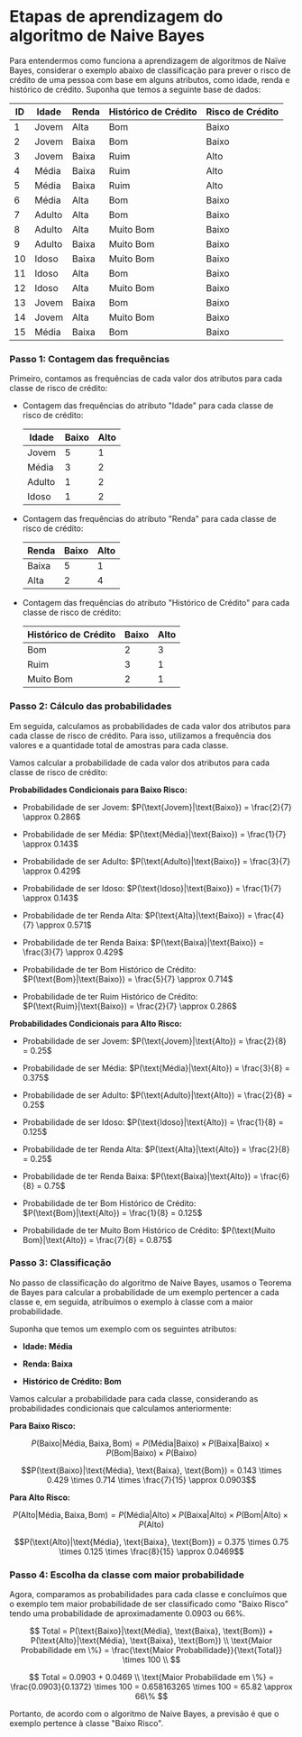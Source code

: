 # Etapas de aprendizagem do algoritmo de Naive Bayes

Para entendermos como funciona a aprendizagem de algoritmos de Naïve Bayes, considerar o exemplo abaixo de classificação para prever o risco de crédito de uma pessoa com base em alguns atributos, como idade, renda e histórico de crédito. Suponha que temos a seguinte base de dados:

| ID  | Idade  | Renda | Histórico de Crédito | Risco de Crédito |
| --- | ------ | ----- | -------------------- | ---------------- |
| 1   | Jovem  | Alta  | Bom                  | Baixo            |
| 2   | Jovem  | Baixa | Bom                  | Baixo            |
| 3   | Jovem  | Baixa | Ruim                 | Alto             |
| 4   | Média  | Baixa | Ruim                 | Alto             |
| 5   | Média  | Baixa | Ruim                 | Alto             |
| 6   | Média  | Alta  | Bom                  | Baixo            |
| 7   | Adulto | Alta  | Bom                  | Baixo            |
| 8   | Adulto | Alta  | Muito Bom            | Baixo            |
| 9   | Adulto | Baixa | Muito Bom            | Baixo            |
| 10  | Idoso  | Baixa | Muito Bom            | Baixo            |
| 11  | Idoso  | Alta  | Bom                  | Baixo            |
| 12  | Idoso  | Alta  | Muito Bom            | Baixo            |
| 13  | Jovem  | Baixa | Bom                  | Baixo            |
| 14  | Jovem  | Alta  | Muito Bom            | Baixo            |
| 15  | Média  | Baixa | Bom                  | Baixo            |

### **Passo 1: Contagem das frequências**

Primeiro, contamos as frequências de cada valor dos atributos para cada classe de risco de crédito:

- Contagem das frequências do atributo "Idade" para cada classe de risco de crédito:

  | Idade  | Baixo | Alto |
  | ------ | ----- | ---- |
  | Jovem  | 5     | 1    |
  | Média  | 3     | 2    |
  | Adulto | 1     | 2    |
  | Idoso  | 1     | 2    |

- Contagem das frequências do atributo "Renda" para cada classe de risco de crédito:

  | Renda | Baixo | Alto |
  | ----- | ----- | ---- |
  | Baixa | 5     | 1    |
  | Alta  | 2     | 4    |

- Contagem das frequências do atributo "Histórico de Crédito" para cada classe de risco de crédito:

  | Histórico de Crédito | Baixo | Alto |
  | -------------------- | ----- | ---- |
  | Bom                  | 2     | 3    |
  | Ruim                 | 3     | 1    |
  | Muito Bom            | 2     | 1    |

### **Passo 2: Cálculo das probabilidades**

Em seguida, calculamos as probabilidades de cada valor dos atributos para cada classe de risco de crédito. Para isso, utilizamos a frequência dos valores e a quantidade total de amostras para cada classe.

Vamos calcular a probabilidade de cada valor dos atributos para cada classe de risco de crédito:

**Probabilidades Condicionais para Baixo Risco:**

- Probabilidade de ser Jovem: $P(\text{Jovem}|\text{Baixo}) = \frac{2}{7} \approx 0.286$

- Probabilidade de ser Média: $P(\text{Média}|\text{Baixo}) = \frac{1}{7} \approx 0.143$

- Probabilidade de ser Adulto: $P(\text{Adulto}|\text{Baixo}) = \frac{3}{7} \approx 0.429$

- Probabilidade de ser Idoso: $P(\text{Idoso}|\text{Baixo}) = \frac{1}{7} \approx 0.143$

- Probabilidade de ter Renda Alta: $P(\text{Alta}|\text{Baixo}) = \frac{4}{7} \approx 0.571$

- Probabilidade de ter Renda Baixa: $P(\text{Baixa}|\text{Baixo}) = \frac{3}{7} \approx 0.429$

- Probabilidade de ter Bom Histórico de Crédito: $P(\text{Bom}|\text{Baixo}) = \frac{5}{7} \approx 0.714$

- Probabilidade de ter Ruim Histórico de Crédito: $P(\text{Ruim}|\text{Baixo}) = \frac{2}{7} \approx 0.286$

**Probabilidades Condicionais para Alto Risco:**

- Probabilidade de ser Jovem: $P(\text{Jovem}|\text{Alto}) = \frac{2}{8} = 0.25$

- Probabilidade de ser Média: $P(\text{Média}|\text{Alto}) = \frac{3}{8} = 0.375$

- Probabilidade de ser Adulto: $P(\text{Adulto}|\text{Alto}) = \frac{2}{8} = 0.25$

- Probabilidade de ser Idoso: $P(\text{Idoso}|\text{Alto}) = \frac{1}{8} = 0.125$

- Probabilidade de ter Renda Alta: $P(\text{Alta}|\text{Alto}) = \frac{2}{8} = 0.25$

- Probabilidade de ter Renda Baixa: $P(\text{Baixa}|\text{Alto}) = \frac{6}{8} = 0.75$

- Probabilidade de ter Bom Histórico de Crédito: $P(\text{Bom}|\text{Alto}) = \frac{1}{8} = 0.125$

- Probabilidade de ter Muito Bom Histórico de Crédito: $P(\text{Muito Bom}|\text{Alto}) = \frac{7}{8} = 0.875$

### **Passo 3: Classificação**

No passo de classificação do algoritmo de Naive Bayes, usamos o Teorema de Bayes para calcular a probabilidade de um exemplo pertencer a cada classe e, em seguida, atribuímos o exemplo à classe com a maior probabilidade.

Suponha que temos um exemplo com os seguintes atributos:

- **Idade: Média**

- **Renda: Baixa**

- **Histórico de Crédito: Bom**

Vamos calcular a probabilidade para cada classe, considerando as probabilidades condicionais que calculamos anteriormente:

**Para Baixo Risco:**

$$P(\text{Baixo}|\text{Média}, \text{Baixa}, \text{Bom}) = P(\text{Média}|\text{Baixo}) \times P(\text{Baixa}|\text{Baixo}) \times P(\text{Bom}|\text{Baixo}) \times P(\text{Baixo})$$

$$P(\text{Baixo}|\text{Média}, \text{Baixa}, \text{Bom}) = 0.143 \times 0.429 \times 0.714 \times \frac{7}{15} \approx 0.0903$$

**Para Alto Risco:**

$$P(\text{Alto}|\text{Média}, \text{Baixa}, \text{Bom}) = P(\text{Média}|\text{Alto}) \times P(\text{Baixa}|\text{Alto}) \times P(\text{Bom}|\text{Alto}) \times P(\text{Alto})$$

$$P(\text{Alto}|\text{Média}, \text{Baixa}, \text{Bom}) = 0.375 \times 0.75 \times 0.125 \times \frac{8}{15} \approx 0.0469$$

### **Passo 4: Escolha da classe com maior probabilidade**

Agora, comparamos as probabilidades para cada classe e concluímos que o exemplo tem maior probabilidade de ser classificado como "Baixo Risco" tendo uma probabilidade de aproximadamente 0.0903 ou 66%.

$$
Total  = P(\text{Baixo}|\text{Média}, \text{Baixa}, \text{Bom}) + P(\text{Alto}|\text{Média}, \text{Baixa}, \text{Bom}) \\
\text{Maior Probabilidade em \%} = \frac{\text{Maior Probabilidade}}{\text{Total}} \times 100 \\
$$

$$
Total = 0.0903 + 0.0469 \\
\text{Maior Probabilidade em \%} = \frac{0.0903}{0.1372} \times 100 = 0.658163265 \times 100 = 65.82 \approx 66\%
$$

Portanto, de acordo com o algoritmo de Naive Bayes, a previsão é que o exemplo pertence à classe "Baixo Risco".